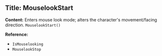 ## Title: MouselookStart

**Content:**
Enters mouse look mode; alters the character's movement/facing direction.
`MouselookStart()`

**Reference:**
- `IsMouselooking`
- `MouselookStop`